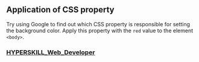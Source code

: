 ## Application of CSS property

Try using Google to find out which CSS property is responsible for setting the background color. Apply this property with the `red` value to the element `<body>`.

### [HYPERSKILL_Web_Developer](https://github.com/kakanew/HYPERSKILL_Web_Developer)